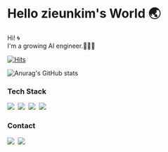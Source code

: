 
<div>
<h1>Hello zieunkim's World 🌏</h1>

Hi! 🌀
<br> I'm a growing AI engineer.🧑🏼‍💻

[![Hits](https://hits.seeyoufarm.com/api/count/incr/badge.svg?url=https%3A%2F%2Fgithub.com%2Fzieunkim&count_bg=%23C6DBDA&title_bg=%23555555&icon=&icon_color=%23E7E7E7&title=hits&edge_flat=false)](https://hits.seeyoufarm.com)

![Anurag's GitHub stats](https://github-readme-stats-sigma-five.vercel.app/api?username=zieunkim&count_private=true&show_icons=true&theme=graywhite&hide_title=true&layout=compact) 


</p>
<h3>Tech Stack</h3>
<p>
    <img src="https://img.shields.io/badge/Python-6DB33F?style=for-the-badge&logoColor=white"/></a>&nbsp;
    <img src="https://img.shields.io/badge/Pytorch-FE2E2E?style=for-the-badge&logoColor=white"/></a>&nbsp;
    <img src="https://img.shields.io/badge/CV-007396?style=for-the-badge&logoColor=white"/></a>&nbsp;
    <img src="https://img.shields.io/badge/Object Detection-00599C?style=for-the-badge&logoColor=white"/></a>&nbsp;

</p>
<h3>Contact</h3>
<p>
  <a href="https://code731.tistory.com/"><img src="https://img.shields.io/badge/Tech%20Blog-262626?style=flat-square&logo=D-Wave Systems&logoColor=white&link=https://suddiyo.tistory.com"/></a>&nbsp
  <a href="mailto:blueneighburhood@gmail.com"><img src="https://img.shields.io/badge/mail-2DB400?style=flat-square&logo=Gmail&logoColor=white&link=mailto:suddiyo@naver.com"/></a>
</p>

</div>
